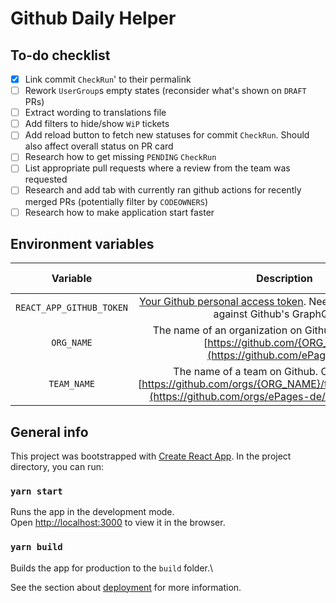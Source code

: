 # Github Daily Helper

## To-do checklist

- [x] Link commit `CheckRun`' to their permalink
- [ ] Rework `UserGroup`s empty states (reconsider what's shown on `DRAFT` PRs)
- [ ] Extract wording to translations file
- [ ] Add filters to hide/show `WiP` tickets
- [ ] Add reload button to fetch new statuses for commit `CheckRun`. Should also affect overall status on PR card
- [ ] Research how to get missing `PENDING` `CheckRun`
- [ ] List appropriate pull requests where a review from the team was requested
- [ ] Research and add tab with currently ran github actions for recently merged PRs (potentially filter by `CODEOWNERS`)
- [ ] Research how to make application start faster

## Environment variables

| Variable | Description | Default value |
|:---:|:---:|:---:|
| `REACT_APP_GITHUB_TOKEN` | [Your Github personal access token](https://github.com/settings/tokens). Needed to make requests against Github's GraphQL API. | - |
| `ORG_NAME` | The name of an organization on Github. Can be found at [https://github.com/{ORG_NAME}](https://github.com/ePages-de). | ePages-de |
| `TEAM_NAME` | The name of a team on Github. Can be found at [https://github.com/orgs/{ORG_NAME}/teams/{TEAM_NAME}](https://github.com/orgs/ePages-de/teams/team-black). | team-black |

## General info

This project was bootstrapped with [Create React App](https://github.com/facebook/create-react-app).
In the project directory, you can run:

### `yarn start`

Runs the app in the development mode.\
Open [http://localhost:3000](http://localhost:3000) to view it in the browser.

### `yarn build`

Builds the app for production to the `build` folder.\

See the section about [deployment](https://facebook.github.io/create-react-app/docs/deployment) for more information.

